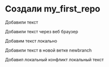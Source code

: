 ﻿# Создали my_first_repo

Добавили текст

Добавили текст через веб браузер

Добавим текст локально

Добавили текст в новой  ветке newbranch


Добавил локальный конфликт локальный текст

